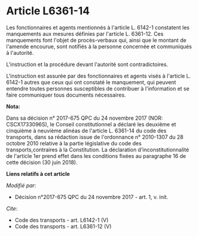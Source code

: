 # Article L6361-14

Les fonctionnaires et agents mentionnés à l'article L. 6142-1 constatent les manquements aux mesures définies par l'article
L. 6361-12. Ces manquements font l'objet de procès-verbaux qui, ainsi que le montant de l'amende encourue, sont notifiés à la
personne concernée et communiqués à l'autorité.

L'instruction et la procédure devant l'autorité sont contradictoires.

L'instruction est assurée par des fonctionnaires et agents visés à l'article L. 6142-1 autres que ceux qui ont constaté le
manquement, qui peuvent entendre toutes personnes susceptibles de contribuer à l'information et se faire communiquer tous
documents nécessaires.

**Nota:**

Dans sa décision n° 2017-675 QPC du 24 novembre 2017 (NOR: CSCX1733096S), le Conseil constitutionnel a déclaré les deuxième
et cinquième à neuvième alinéas de l'article L. 6361-14 du code des transports, dans sa rédaction issue de l'ordonnance n°
2010-1307 du 28 octobre 2010 relative à la partie législative du code des transports,contraires à la Constitution. La
déclaration d'inconstitutionnalité de l'article 1er prend effet dans les conditions fixées au paragraphe 16 de cette décision
(30 juin 2018).

**Liens relatifs à cet article**

_Modifié par_:

  - Décision n°2017-675 QPC du 24 novembre 2017 - art. 1, v. init.

_Cite_:

  - Code des transports - art. L6142-1 (V)
  - Code des transports - art. L6361-12 (V)
